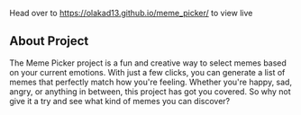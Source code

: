 Head over to  https://olakad13.github.io/meme_picker/ to view live
## About Project

The Meme Picker project is a fun and creative way to select memes based on your current emotions. With just a few clicks, you can generate a list of memes that perfectly match how you're feeling. Whether you're happy, sad, angry, or anything in between, this project has got you covered. So why not give it a try and see what kind of memes you can discover?

